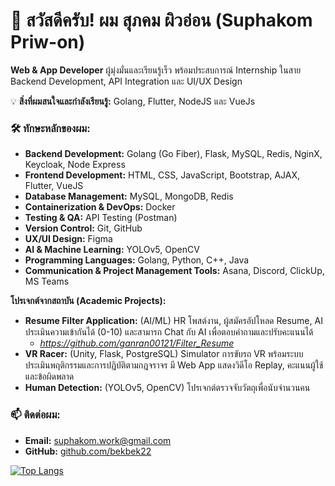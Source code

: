 # 👋 สวัสดีครับ! ผม สุภคม ผิวอ่อน (Suphakom Priw-on)
**Web & App Developer** ผู้มุ่งมั่นและเรียนรู้เร็ว พร้อมประสบการณ์ Internship ในสาย Backend Development, API Integration และ UI/UX Design

💡 **สิ่งที่ผมสนใจและกำลังเรียนรู้:** Golang, Flutter, NodeJS และ VueJs

### 🛠️ ทักษะหลักของผม:

* **Backend Development:** Golang (Go Fiber), Flask, MySQL, Redis, NginX, Keycloak, Node Express
* **Frontend Development:** HTML, CSS, JavaScript, Bootstrap, AJAX, Flutter, VueJS
* **Database Management:** MySQL, MongoDB, Redis
* **Containerization & DevOps:** Docker
* **Testing & QA:** API Testing (Postman)
* **Version Control:** Git, GitHub
* **UX/UI Design:** Figma
* **AI & Machine Learning:** YOLOv5, OpenCV
* **Programming Languages:** Golang, Python, C++, Java
* **Communication & Project Management Tools:** Asana, Discord, ClickUp, MS Teams

**โปรเจกต์จากสถาบัน (Academic Projects):**
* **Resume Filter Application:** (AI/ML) HR โพสต์งาน, ผู้สมัครอัปโหลด Resume, AI ประเมินความเข้ากันได้ (0-10) และสามารถ Chat กับ AI เพื่อตอบคำถามและปรับคะแนนได้
    * _https://github.com/ganran00121/Filter_Resume_
* **VR Racer:** (Unity, Flask, PostgreSQL) Simulator การขับรถ VR พร้อมระบบประเมินพฤติกรรมและการปฏิบัติตามกฎจราจร มี Web App แสดงวิดีโอ Replay, คะแนนผู้ใช้ และข้อผิดพลาด
* **Human Detection:** (YOLOv5, OpenCV) โปรเจกต์ตรวจจับวัตถุเพื่อนับจำนวนคน

### 📫 ติดต่อผม:

* **Email:** suphakom.work@gmail.com
* **GitHub:** [github.com/bekbek22](https://github.com/bekbek22)

[![Top Langs](https://github-readme-stats.vercel.app/api/top-langs/?username=bekbek22&layout=compact&theme=vision-friendly-dark)](https://github.com/anuraghazra/github-readme-stats)
